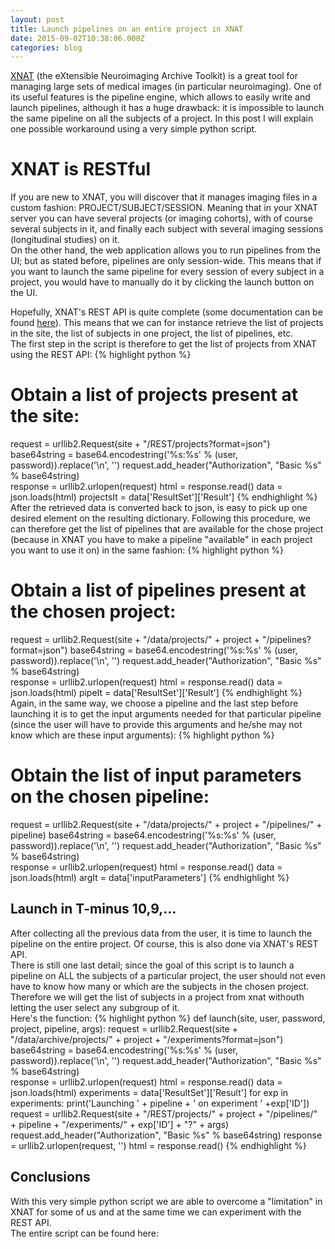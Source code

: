 ```yaml
---
layout: post
title: Launch pipelines on an entire project in XNAT
date: 2015-09-02T10:38:06.000Z
categories: blog
---
```


[XNAT][xnat-site] (the eXtensible Neuroimaging Archive Toolkit) is a great tool for managing large sets of medical images (in particular neuroimaging). One of its useful features is the pipeline engine, which allows to easily write and launch pipelines, although it has a huge drawback: it is impossible to launch the same pipeline on all the subjects of a project. In this post I will explain one possible workaround using a very simple python script.

# XNAT is RESTful

If you are new to XNAT, you will discover that it manages imaging files in a custom fashion: PROJECT/SUBJECT/SESSION. Meaning that in your XNAT server you can have several projects (or imaging cohorts), with of course several subjects in it, and finally each subject with several imaging sessions (longitudinal studies) on it.<br>
On the other hand, the web application allows you to run pipelines from the UI; but as stated before, pipelines are only session-wide. This means that if you want to launch the same pipeline for every session of every subject in a project, you would have to manually do it by clicking the launch button on the UI.

Hopefully, XNAT's REST API is quite complete (some documentation can be found [here][xnat-rest]). This means that we can for instance retrieve the list of projects in the site, the list of subjects in one project, the list of pipelines, etc.<br>
The first step in the script is therefore to get the list of projects from XNAT using the REST API: {% highlight python %}

# Obtain a list of projects present at the site:

request = urllib2.Request(site + "/REST/projects?format=json") base64string = base64.encodestring('%s:%s' % (user, password)).replace('\n', '') request.add_header("Authorization", "Basic %s" % base64string)<br>
response = urllib2.urlopen(request) html = response.read() data = json.loads(html) projectsIt = data['ResultSet']['Result'] {% endhighlight %} After the retrieved data is converted back to json, is easy to pick up one desired element on the resulting dictionary. Following this procedure, we can therefore get the list of pipelines that are available for the chose project (because in XNAT you have to make a pipeline "available" in each project you want to use it on) in the same fashion: {% highlight python %}

# Obtain a list of pipelines present at the chosen project:

request = urllib2.Request(site + "/data/projects/" + project + "/pipelines?format=json") base64string = base64.encodestring('%s:%s' % (user, password)).replace('\n', '') request.add_header("Authorization", "Basic %s" % base64string)<br>
response = urllib2.urlopen(request) html = response.read() data = json.loads(html) pipeIt = data['ResultSet']['Result'] {% endhighlight %} Again, in the same way, we choose a pipeline and the last step before launching it is to get the input arguments needed for that particular pipeline (since the user will have to provide this arguments and he/she may not know which are these input arguments): {% highlight python %}

# Obtain the list of input parameters on the chosen pipeline:

request = urllib2.Request(site + "/data/projects/" + project + "/pipelines/" + pipeline) base64string = base64.encodestring('%s:%s' % (user, password)).replace('\n', '') request.add_header("Authorization", "Basic %s" % base64string)<br>
response = urllib2.urlopen(request) html = response.read() data = json.loads(html) argIt = data['inputParameters'] {% endhighlight %}

## Launch in T-minus 10,9,...

After collecting all the previous data from the user, it is time to launch the pipeline on the entire project. Of course, this is also done via XNAT's REST API.<br>
There is still one last detail; since the goal of this script is to launch a pipeline on ALL the subjects of a particular project, the user should not even have to know how many or which are the subjects in the chosen project. Therefore we will get the list of subjects in a project from xnat withouth letting the user select any subgroup of it.<br>
Here's the function: {% highlight python %} def launch(site, user, password, project, pipeline, args): request = urllib2.Request(site + "/data/archive/projects/" + project + "/experiments?format=json") base64string = base64.encodestring('%s:%s' % (user, password)).replace('\n', '') request.add_header("Authorization", "Basic %s" % base64string)<br>
response = urllib2.urlopen(request) html = response.read() data = json.loads(html) experiments = data['ResultSet']['Result'] for exp in experiments: print('Launching ' + pipeline + ' on experiment ' +exp['ID']) request = urllib2.Request(site + "/REST/projects/" + project + "/pipelines/" + pipeline + "/experiments/" + exp['ID'] + "?" + args) request.add_header("Authorization", "Basic %s" % base64string) response = urllib2.urlopen(request, '') html = response.read() {% endhighlight %}

## Conclusions

With this very simple python script we are able to overcome a "limitation" in XNAT for some of us and at the same time we can experiment with the REST API.<br>
The entire script can be found here:

[jekyll]: http://jekyllrb.com
[jekyll-gh]: https://github.com/mojombo/jekyll
[xnat-rest]: https://wiki.xnat.org/display/XNAT16/Using+the+XNAT+REST+API
[xnat-site]: http://www.xnat.org/
